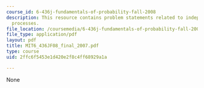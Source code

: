 ```yaml
---
course_id: 6-436j-fundamentals-of-probability-fall-2008
description: This resource contains problem statements related to independent poisson
  processes.
file_location: /coursemedia/6-436j-fundamentals-of-probability-fall-2008/2ffc6f5453e1d420e2f8c4ff68929a1a_MIT6_436JF08_final_2007.pdf
file_type: application/pdf
layout: pdf
title: MIT6_436JF08_final_2007.pdf
type: course
uid: 2ffc6f5453e1d420e2f8c4ff68929a1a

---
```

None